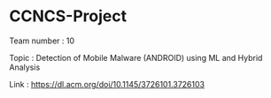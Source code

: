 # CCNCS-Project
Team number : 10

Topic : Detection of Mobile Malware (ANDROID) using ML and Hybrid Analysis

Link : https://dl.acm.org/doi/10.1145/3726101.3726103
